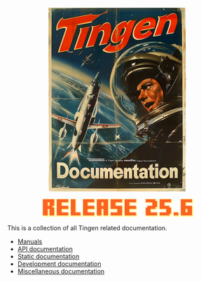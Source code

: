 <!-- u250611 -->

<div align="center">

  ![logo](.github/image/logo/TingenDocumentation_logo_320x420.png)

  ![Release 25.6](https://github.com/APrettyCoolProgram/aprettycoolprogram/blob/main/profile/pub/verel/r/r25.6.png)

</div>

This is a collection of all Tingen related documentation.

* [Manuals](./manuals/)
* [API documentation](./docs/api/)
* [Static documentation](./static/)
* [Development documentation](./development/)
* [Miscellaneous documentation](./miscellaneous)